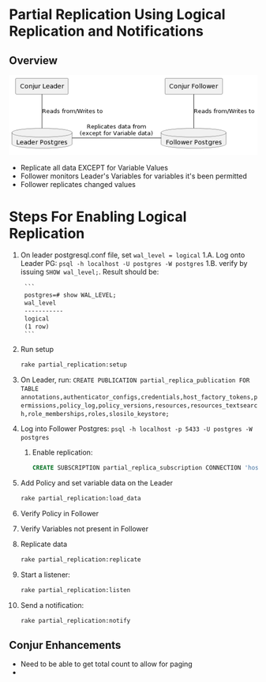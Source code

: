 # Partial Replication Using Logical Replication and Notifications

## Overview

![Overview](./out/diagrams/overview/overview.png)

- Replicate all data EXCEPT for Variable Values
- Follower monitors Leader's Variables for variables it's been permitted
- Follower replicates changed values

# Steps For Enabling Logical Replication

1. On leader postgresql.conf file, set `wal_level = logical`
    1.A. Log onto Leader PG: `psql -h localhost -U postgres -W postgres`
    1.B. verify by issuing `SHOW wal_level;`.  Result should be:

        ```
        postgres=# show WAL_LEVEL;
        wal_level
        -----------
        logical
        (1 row)
        ```
2. Run setup

    ```sh
    rake partial_replication:setup
    ```

3. On Leader, run: `CREATE PUBLICATION partial_replica_publication FOR TABLE annotations,authenticator_configs,credentials,host_factory_tokens,permissions,policy_log,policy_versions,resources,resources_textsearch,role_memberships,roles,slosilo_keystore;`

4. Log into Follower Postgres: `psql -h localhost -p 5433 -U postgres -W postgres`
   1.  Enable replication:
       ```sql
       CREATE SUBSCRIPTION partial_replica_subscription CONNECTION 'host=pg-leader port=5432 dbname=postgres password=Password123' PUBLICATION partial_replica_publication;
       ```


5. Add Policy and set variable data on the Leader

    ```sh
    rake partial_replication:load_data
    ```

6. Verify Policy in Follower

7. Verify Variables not present in Follower

8. Replicate data

    ```sh
    rake partial_replication:replicate
    ```

9.  Start a listener:

    ```sh
    rake partial_replication:listen
    ```

10. Send a notification:

    ```sh
    rake partial_replication:notify
    ```

## Conjur Enhancements
- Need to be able to get total count to allow for paging
-
